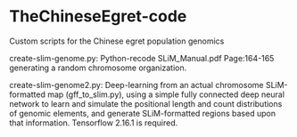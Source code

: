 # TheChineseEgret-code
Custom scripts for the Chinese egret population genomics


create-slim-genome.py: Python-recode SLiM_Manual.pdf Page:164-165 generating a random chromosome organization.

create-slim-genome2.py: Deep-learning from an actual chromosome SLiM-formatted map (gff_to_slim.py), using a simple fully connected deep neural network to learn and simulate the positional length and count distributions of genomic elements, and generate SLiM-formatted regions based upon that information. Tensorflow 2.16.1 is required. 
